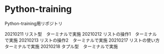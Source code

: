 # Python-training
Python-training用リポジトリ


20210211
リスト型　ターミナルで実施
20210212
リストの操作1　ターミナルで実施
20210213
リストの操作2　ターミナルで実施
20210217
リストの使い方　ターミナルで実施
20210218
タプル型　ターミナルで実施
